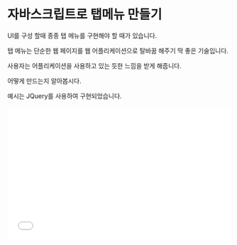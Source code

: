 # 자바스크립트로 탭메뉴 만들기
UI를 구성 할때 종종 탭 메뉴를 구현해야 할 때가 있습니다.

탭 메뉴는 단순한 웹 페이지를 웹 어플리케이션으로 탈바꿈 해주기 딱 좋은 기술입니다.

사용자는 어플리케이션을 사용하고 있는 듯한 느낌을 받게 해줍니다.

어떻게 만드는지 알아봅시다.

예시는 JQuery를 사용하여 구현되었습니다.

<iframe width="100%" height="300" src="//jsfiddle.net/jay0727/o1h9a8nc/embedded/js,html,result/dark/" allowfullscreen="allowfullscreen" allowpaymentrequest frameborder="0"></iframe>
